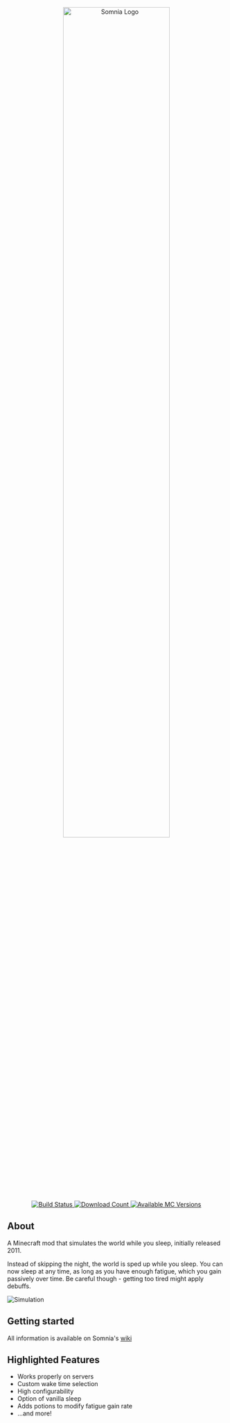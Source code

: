 <div align="center">
    <img src="https://i.imgur.com/lSH3rqg.png" alt="Somnia Logo" width="70%"/>
    <br></br>
    <a href="https://github.com/Su5eD/Somnia/actions">
        <img src="https://github.com/Su5eD/Somnia/workflows/Main/badge.svg" alt="Build Status">
    </a>
    <a href="https://www.curseforge.com/minecraft/mc-mods/somnia">
        <img src="http://cf.way2muchnoise.eu/full_400796_downloads.svg" alt="Download Count">
    </a>
    <a href="https://www.curseforge.com/minecraft/mc-mods/somnia">
        <img src="http://cf.way2muchnoise.eu/versions/400796.svg" alt="Available MC Versions">
    </a>
</div>


## About
A Minecraft mod that simulates the world while you sleep, initially released 2011.

Instead of skipping the night, the world is sped up while you sleep.
You can now sleep at any time, as long as you have enough fatigue, which you gain passively over time. 
Be careful though - getting too tired might apply debuffs.

![Simulation](https://i.imgur.com/Jxd013f.gif)

## Getting started
All information is available on Somnia's [wiki](https://github.com/Su5eD/Somnia/wiki)

## Highlighted Features
- Works properly on servers
- Custom wake time selection
- High configurability
- Option of vanilla sleep
- Adds potions to modify fatigue gain rate
- ...and more!
